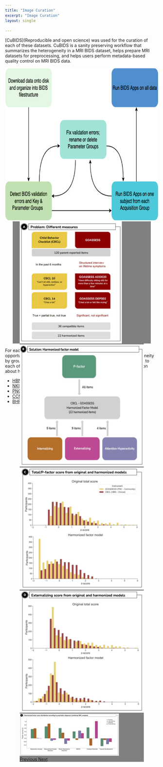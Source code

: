 ```yaml
---
title: "Image Curation"
excerpt: "Image Curation"
layout: single

---
```


[CuBIDS](Reproducible and open science) was used for the curation of each of these datasets.
CuBIDS is a sanity preserving workflow that summarizes the heterogeneity in a MRI BIDS dataset, helps prepare MRI datasets for preprocessing, and helps users perform metadata-based quality control on MRI BIDS data.

<div style="text-align: center;">
    <img src="/assets/images/misc/cubids_workflow.png" width="auto" height="500" />
</div>

<div id="carouselBox" style="background-color: gray; width: 90%; height: 400px; position: relative; display: flex; align-items: center; margin: auto;">
    <div id="carouselDataHarmonization" class="carousel slide carousel-fade" data-interval="5000" data-ride="carousel" style="width: 90%; margin: auto; background-color: gray;">
        <div class="carousel-inner">
            <div class="carousel-item active">
                <img class="d-block mx-auto" style="height: 400px;" src="/assets/images/datasets/Figure_Harmonization_v1_a.png" alt="First slide">
            </div>
            <div class="carousel-item">
                <img class="d-block mx-auto" style="height: 400px;" src="/assets/images/datasets/Figure_Harmonization_v1_b.png" alt="First slide">
            </div>
            <div class="carousel-item">
                <img class="d-block mx-auto" style="height: 400px;" src="/assets/images/datasets/Figure_Harmonization_v1_c.png" alt="Third slide">
            </div>
            <div class="carousel-item">
                <img class="d-block mx-auto" style="height: 400px;" src="/assets/images/datasets/Figure_Harmonization_v1_d.png" alt="Fourth slide">
            </div>
            <div class="carousel-item">
                <img class="d-block mx-auto" style="width: 80%; margin: auto;" src="/assets/images/datasets/Figure_Harmonization_v1_e.png" alt="Fifth slide">
            </div>
            <a class="carousel-control-prev" href="#carouselDataHarmonization" role="button" data-slide="prev" style="width: 10%;">
                <span class="carousel-control-prev-icon" aria-hidden="true"></span>
                <span class="sr-only">Previous</span>
            </a>
            <a class="carousel-control-next" href="#carouselDataHarmonization" role="button" data-slide="next" style="width: 10%;">
                <span class="carousel-control-next-icon" aria-hidden="true"></span>
                <span class="sr-only">Next</span>
            </a>
        </div>
    </div>
</div>

For each dataset, a CuBIDS summary is created that provides an opportunity to evaluate your data and decide how to handle heterogeneity by grouping the scans on the basis of metadata.
You can find the link to each of the CuBIDS summaries for each study below.
More information about how to interpret CuBIDS summaries can be found [here](https://cubids.readthedocs.io/en/latest/).

- [HBN](https://github.com/ReproBrainChart/HBN_BIDS/blob/main/study-HBN_desc-CuBIDS_summary.tsv)
- [NKI](https://github.com/ReproBrainChart/NKI_BIDS/blob/main/study-NKI_desc-CuBIDS_summary.tsv)
- [PNC](https://github.com/ReproBrainChart/PNC_BIDS/blob/main/study-PNC_desc-CuBIDS_summary.tsv)
- [CCNP](https://github.com/ReproBrainChart/CCNP_BIDS/blob/main/study-CCNP_desc-CuBIDS_summary.tsv)
- [BHRC](https://github.com/ReproBrainChart/BHRC_BIDS/blob/main/study-BHRC_desc-CuBIDS_summary.tsv)
